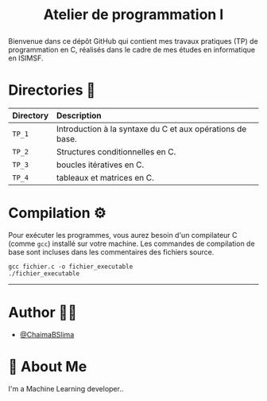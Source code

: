  <h1><p align="center"> Atelier de programmation I </h1></p></font>

Bienvenue dans ce dépôt GitHub qui contient mes travaux pratiques (TP) de programmation en C, réalisés dans le cadre de mes études en informatique en ISIMSF.

# Directories :open_file_folder:

| Directory |  Description             |
| :-------- |  :------------------------- |
| `TP_1` | Introduction à la syntaxe du C et aux opérations de base.  |
| `TP_2` | Structures conditionnelles en C.  |
| `TP_3` | boucles itératives en C. |
| `TP_4` | tableaux et matrices en C. |

# Compilation :gear:

Pour exécuter les programmes, vous aurez besoin d'un compilateur C (comme `gcc`) installé sur votre machine. Les commandes de compilation de base sont incluses dans les commentaires des fichiers source.

```
gcc fichier.c -o fichier_executable
./fichier_executable
```

***
# Author :woman_technologist:

- [@ChaimaBSlima](https://github.com/ChaimaBSlima)


# 🚀 About Me
I'm a Machine Learning developer..  
